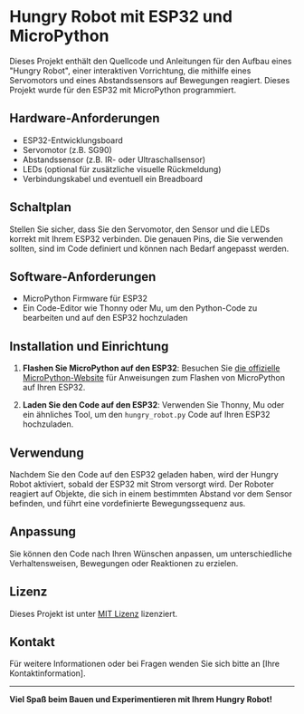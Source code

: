 # Hungry Robot mit ESP32 und MicroPython

Dieses Projekt enthält den Quellcode und Anleitungen für den Aufbau eines "Hungry Robot", einer interaktiven Vorrichtung, die mithilfe eines Servomotors und eines Abstandssensors auf Bewegungen reagiert. Dieses Projekt wurde für den ESP32 mit MicroPython programmiert.

## Hardware-Anforderungen

- ESP32-Entwicklungsboard
- Servomotor (z.B. SG90)
- Abstandssensor (z.B. IR- oder Ultraschallsensor)
- LEDs (optional für zusätzliche visuelle Rückmeldung)
- Verbindungskabel und eventuell ein Breadboard

## Schaltplan

Stellen Sie sicher, dass Sie den Servomotor, den Sensor und die LEDs korrekt mit Ihrem ESP32 verbinden. Die genauen Pins, die Sie verwenden sollten, sind im Code definiert und können nach Bedarf angepasst werden.

## Software-Anforderungen

- MicroPython Firmware für ESP32
- Ein Code-Editor wie Thonny oder Mu, um den Python-Code zu bearbeiten und auf den ESP32 hochzuladen

## Installation und Einrichtung

1. **Flashen Sie MicroPython auf den ESP32**: Besuchen Sie [die offizielle MicroPython-Website](https://micropython.org/download/esp32/) für Anweisungen zum Flashen von MicroPython auf Ihren ESP32.

2. **Laden Sie den Code auf den ESP32**: Verwenden Sie Thonny, Mu oder ein ähnliches Tool, um den `hungry_robot.py` Code auf Ihren ESP32 hochzuladen.

## Verwendung

Nachdem Sie den Code auf den ESP32 geladen haben, wird der Hungry Robot aktiviert, sobald der ESP32 mit Strom versorgt wird. Der Roboter reagiert auf Objekte, die sich in einem bestimmten Abstand vor dem Sensor befinden, und führt eine vordefinierte Bewegungssequenz aus.

## Anpassung

Sie können den Code nach Ihren Wünschen anpassen, um unterschiedliche Verhaltensweisen, Bewegungen oder Reaktionen zu erzielen.

## Lizenz

Dieses Projekt ist unter [MIT Lizenz](LICENSE) lizenziert.

## Kontakt

Für weitere Informationen oder bei Fragen wenden Sie sich bitte an [Ihre Kontaktinformation].

---
**Viel Spaß beim Bauen und Experimentieren mit Ihrem Hungry Robot!**
